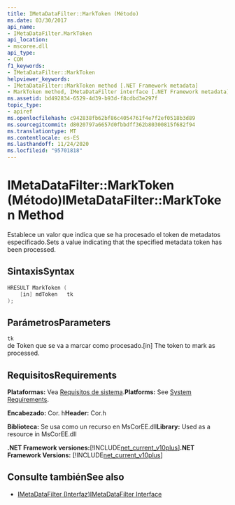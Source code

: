 ```yaml
---
title: IMetaDataFilter::MarkToken (Método)
ms.date: 03/30/2017
api_name:
- IMetaDataFilter.MarkToken
api_location:
- mscoree.dll
api_type:
- COM
f1_keywords:
- IMetaDataFilter::MarkToken
helpviewer_keywords:
- IMetaDataFilter::MarkToken method [.NET Framework metadata]
- MarkToken method, IMetaDataFilter interface [.NET Framework metadata]
ms.assetid: bd492834-6529-4d39-b93d-f8cdbd3e297f
topic_type:
- apiref
ms.openlocfilehash: c942838fb62bf86c4054761f4e7f2ef0518b3d89
ms.sourcegitcommit: d8020797a6657d0fbbdff362b80300815f682f94
ms.translationtype: MT
ms.contentlocale: es-ES
ms.lasthandoff: 11/24/2020
ms.locfileid: "95701818"
---
```

# <a name="imetadatafiltermarktoken-method"></a><span data-ttu-id="b7606-102">IMetaDataFilter::MarkToken (Método)</span><span class="sxs-lookup"><span data-stu-id="b7606-102">IMetaDataFilter::MarkToken Method</span></span>

<span data-ttu-id="b7606-103">Establece un valor que indica que se ha procesado el token de metadatos especificado.</span><span class="sxs-lookup"><span data-stu-id="b7606-103">Sets a value indicating that the specified metadata token has been processed.</span></span>  
  
## <a name="syntax"></a><span data-ttu-id="b7606-104">Sintaxis</span><span class="sxs-lookup"><span data-stu-id="b7606-104">Syntax</span></span>  
  
```cpp  
HRESULT MarkToken (  
    [in] mdToken   tk  
);  
```  
  
## <a name="parameters"></a><span data-ttu-id="b7606-105">Parámetros</span><span class="sxs-lookup"><span data-stu-id="b7606-105">Parameters</span></span>  

 `tk`  
 <span data-ttu-id="b7606-106">de Token que se va a marcar como procesado.</span><span class="sxs-lookup"><span data-stu-id="b7606-106">[in] The token to mark as processed.</span></span>  
  
## <a name="requirements"></a><span data-ttu-id="b7606-107">Requisitos</span><span class="sxs-lookup"><span data-stu-id="b7606-107">Requirements</span></span>  

 <span data-ttu-id="b7606-108">**Plataformas:** Vea [Requisitos de sistema](../../get-started/system-requirements.md).</span><span class="sxs-lookup"><span data-stu-id="b7606-108">**Platforms:** See [System Requirements](../../get-started/system-requirements.md).</span></span>  
  
 <span data-ttu-id="b7606-109">**Encabezado:** Cor. h</span><span class="sxs-lookup"><span data-stu-id="b7606-109">**Header:** Cor.h</span></span>  
  
 <span data-ttu-id="b7606-110">**Biblioteca:** Se usa como un recurso en MsCorEE.dll</span><span class="sxs-lookup"><span data-stu-id="b7606-110">**Library:** Used as a resource in MsCorEE.dll</span></span>  
  
 <span data-ttu-id="b7606-111">**.NET Framework versiones:**[!INCLUDE[net_current_v10plus](../../../../includes/net-current-v10plus-md.md)]</span><span class="sxs-lookup"><span data-stu-id="b7606-111">**.NET Framework Versions:** [!INCLUDE[net_current_v10plus](../../../../includes/net-current-v10plus-md.md)]</span></span>  
  
## <a name="see-also"></a><span data-ttu-id="b7606-112">Consulte también</span><span class="sxs-lookup"><span data-stu-id="b7606-112">See also</span></span>

- [<span data-ttu-id="b7606-113">IMetaDataFilter (Interfaz)</span><span class="sxs-lookup"><span data-stu-id="b7606-113">IMetaDataFilter Interface</span></span>](imetadatafilter-interface.md)
